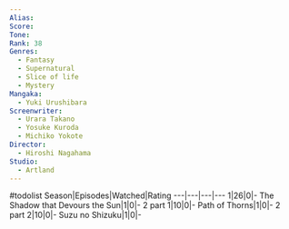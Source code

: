 ```yaml
---
Alias:
Score:
Tone: 
Rank: 38
Genres:
  - Fantasy
  - Supernatural
  - Slice of life
  - Mystery
Mangaka:
  - Yuki Urushibara
Screenwriter:
  - Urara Takano
  - Yosuke Kuroda
  - Michiko Yokote
Director:
  - Hiroshi Nagahama
Studio:
  - Artland
---
```

#todolist
Season|Episodes|Watched|Rating
---|---|---|---
1|26|0|-
The Shadow that Devours the Sun|1|0|-
2 part 1|10|0|-
Path of Thorns|1|0|-
2 part 2|10|0|-
Suzu no Shizuku|1|0|-
